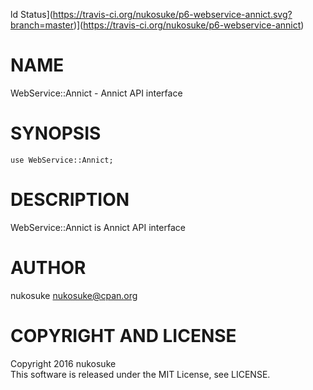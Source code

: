 ld Status](https://travis-ci.org/nukosuke/p6-webservice-annict.svg?branch=master)](https://travis-ci.org/nukosuke/p6-webservice-annict)

NAME
====

WebService::Annict - Annict API interface

SYNOPSIS
========

    use WebService::Annict;

DESCRIPTION
===========

WebService::Annict is Annict API interface

AUTHOR
======

nukosuke <nukosuke@cpan.org>

COPYRIGHT AND LICENSE
=====================

Copyright 2016 nukosuke  
This software is released under the MIT License, see LICENSE.
